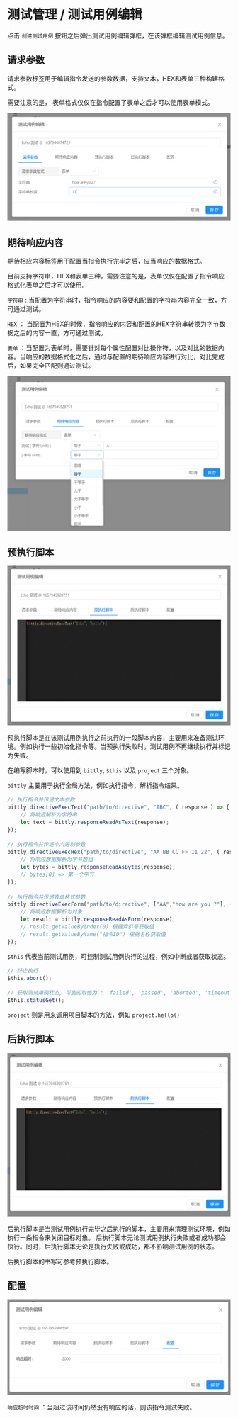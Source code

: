 # 测试管理 / 测试用例编辑

点击 `创建测试用例` 按钮之后弹出测试用例编辑弹框，在该弹框编辑测试用例信息。

## 请求参数

请求参数标签用于编辑指令发送的参数数据，支持文本，HEX和表单三种构建格式。 

需要注意的是， 表单格式仅仅在指令配置了表单之后才可以使用表单模式。

![Bittly 测试用例 请求参数编辑](res/2022071612145501.png)

## 期待响应内容

期待相应内容标签用于配置当指令执行完毕之后，应当响应的数据格式。

目前支持字符串，HEX和表单三种，需要注意的是，表单仅仅在配置了指令响应格式化表单之后才可以使用。

`字符串` :  当配置为字符串时，指令响应的内容要和配置的字符串内容完全一致，方可通过测试。

`HEX` ： 当配置为HEX的时候，指令响应的内容和配置的HEX字符串转换为字节数据之后的内容一直，方可通过测试。

`表单` ：当配置为表单时，需要针对每个属性配置对比操作符，以及对比的数据内容。当响应的数据格式化之后，通过与配置的期待响应内容进行对比，对比完成后，如果完全匹配则通过测试。

![Bittly 测试用例 期待响应内容编辑](res/2022071612324201.png)



## 预执行脚本

![Bittly 测试用例 预执行脚本 编辑](res/2022071612420501.png)

预执行脚本是在该测试用例执行之前执行的一段脚本内容，主要用来准备测试环境。例如执行一些初始化指令等。当预执行失败时，测试用例不再继续执行并标记为失败。

在编写脚本时，可以使用到 `bittly`, `$this` 以及 `project` 三个对象。

`bittly` 主要用于执行全局方法，例如执行指令，解析指令结果。

```javascript
// 执行指令并传递文本参数
bittly.directiveExecText("path/to/directive", "ABC", ( response ) => {
    // 将响应解析为字符串
    let text = bittly.responseReadAsText(response);
});

// 执行指令并传递十六进制参数
bittly.directiveExecHex("path/to/directive", "AA BB CC FF 11 22", ( response ) => {
    // 将响应数据解析为字节数组
    let bytes = bittly.responseReadAsBytes(response);
    // bytes[0] => 第一个字节
});

// 执行指令并传递表单格式参数
bittly.directiveExecForm("path/to/directive", ["AA","how are you ?"], ( response) => {
  	// 将响应数据解析为对象
    let result = bittly.responseReadAsForm(response);
    // result.getValueByIndex(0) 根据索引号获取值
    // result.getValueByName("指令ID") 根据名称获取值
});
```

`$this` 代表当前测试用例，可控制测试用例执行的过程，例如中断或者获取状态。

```javascript
// 终止执行
$this.abort();

// 获取测试用例状态, 可能的取值为 : 'failed', 'passed', 'aborted', 'timeout'
$this.statusGet();
```

`project` 则是用来调用项目脚本的方法，例如 `project.hello()` 



## 后执行脚本

![Bittly 测试用例后执行脚本 编辑](res/2022071612433801.png)

后执行脚本是当测试用例执行完毕之后执行的脚本，主要用来清理测试环境，例如执行一条指令来关闭目标对象。  后执行脚本无论测试用例执行失败或者成功都会执行。同时，后执行脚本无论是执行失败或成功，都不影响测试用例的状态。

后执行脚本的书写可参考预执行脚本。



## 配置

![Bittly 测试用例 配置](res/2022071615195301.png)

`响应超时时间` ：当超过该时间仍然没有响应的话，则该指令测试失败。 